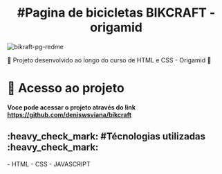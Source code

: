 <h1 align="center"> #Pagina de bicicletas BIKCRAFT - origamid </h1>

![bikraft-pg-redme](https://user-images.githubusercontent.com/83190770/213800173-42d4da35-d69c-455d-b774-644b3f6b5585.png)


:book: Projeto desenvolvido ao longo do curso de HTML e CSS - Origamid :book:

# 📁 Acesso ao projeto

**Voce pode acessar o projeto através do link https://github.com/deniswsviana/bikcraft** 

<h2>:heavy_check_mark: #Técnologias utilizadas :heavy_check_mark:</h2>
- HTML
- CSS
- JAVASCRIPT 
